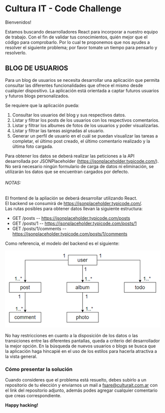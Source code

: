 # Cultura IT - Code Challenge

Bienvenidos!

Estamos buscando desarrolladores React para incorporar a nuestro equipo de trabajo. 
Con el fin de validar tus conocimientos, quién mejor que el código para comprobarlo. Por lo cual te proponemos que nos ayudes a resolver el siguiente problema; por favor tomate un tiempo para pensarlo y resolverlo.

## BLOG DE USUARIOS

Para un blog de usuarios se necesita desarrollar una aplicación que permita consultar las diferentes funcionalidades que ofrece el mismo desde cualquier dispositivo. La aplicación está orientada a captar futuros usuarios y futuros blogs personalizados.

Se requiere que la aplicación pueda: 
1. Consultar los usuarios del blog y sus respectivos datos.
2. Listar y filtrar los posts de los usuarios con los respectivos comentarios.
3. Listar y filtrar los albumes de fotos de los usuarios y poder visualizarlas.
4. Listar y filtrar las tareas asignadas al usuario.
5. Generar un perfil de usuario en el cuál se puedan visualizar las tareas a completar, el último post creado, el último comentario realizado y la última foto cargada.

Para obtener los datos se deberá realizar las peticiones a la API desarrollada por JSONPlaceholder (https://jsonplaceholder.typicode.com/). No será necesario ningún formulario de carga de datos ni eliminación, se utilizarán los datos que se encuentran cargados por defecto.

###### NOTAS:
El frontend de la apliación se deberá desarrollar utilizando React.  
El backend se consumirá de https://jsonplaceholder.typicode.com/.  
Las rutas posibles para obtener datos llevan la siguiente estructura:
- GET	/posts -- https://jsonplaceholder.typicode.com/posts
- GET	/posts/1 -- https://jsonplaceholder.typicode.com/posts/1
- GET	/posts/1/comments -- https://jsonplaceholder.typicode.com/posts/1/comments  

Como referencia, el modelo del backend es el siguiente:

![plot](./modelo.png)

No hay restricciones en cuanto a la disposición de los datos o las transiciones entre las diferentes pantallas, queda a criterio del desarrollador la mejor opción.
En la búsqueda de nuevos usuarios o blogs se busca que la aplicación haga hincapié en el uso de los estilos para hacerla atractiva a la vista general.

### Cómo presentar la solución
Cuando consideres que el problema está resuelto, debes subirlo a un repositorio de tu elección y enviarnos un mail a fsare@culturait.com.ar con el link del repositorio adjunto, además podes agregar cualquier comentario que creas correspondiente.


**Happy hacking!**

